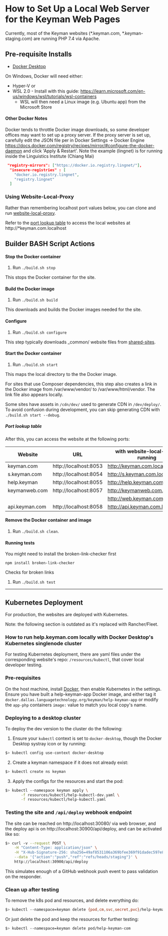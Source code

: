 # How to Set Up a Local Web Server for the Keyman Web Pages

Currently, most of the Keyman websites (*.keyman.com, *.keyman-staging.com) are running PHP 7.4 via Apache.

## Pre-requisite Installs
* [Docker Desktop](https://www.docker.com/products/docker-desktop/)

On Windows, Docker will need either:
* Hyper-V or
* WSL 2.0 - Install with this guide:
https://learn.microsoft.com/en-us/windows/wsl/tutorials/wsl-containers
    * WSL will then need a Linux image (e.g. Ubuntu app) from the Microsoft Store

#### Other Docker Notes
Docker tends to throttle Docker image downloads, so some developer offices may want to set up a proxy server. If the proxy server is set up, carefully edit the JSON file per in Docker Settings -> Docker Engine https://docs.docker.com/registry/recipes/mirror/#configure-the-docker-daemon and click 'Apply & Restart'. Note the example (lingnet) is for running inside the Linguistics Institute (Chiang Mai)

```json
 "registry-mirrors": ["https://docker.io.registry.lingnet/"],
  "insecure-registries" : [
    "docker.io.registry.lingnet",
    "registry.lingnet"
  ]
```

### Using Website-Local-Proxy
Rather than remembering localhost port values below, you can clone and run [website-local-proxy](https://github.com/keymanapp/website-local-proxy).

Refer to the [port lookup table](#port-lookup-table) to access the local websites at
http://*keyman.com.localhost

## Builder BASH Script Actions

#### Stop the Docker container
1. Run `./build.sh stop`

This stops the Docker container for the site.

#### Build the Docker image
1. Run `./build.sh build`

This downloads and builds the Docker images needed for the site.

#### Configure
1. Run `./build.sh configure`

This step typically downloads _common/ website files from [shared-sites](https://github.com/keymanapp/shared-sites/tree/main/_common).

#### Start the Docker container
1. Run `./build.sh start`

This maps the local directory to the the Docker image.

For sites that use Composer dependencies, this step also creates a link in the Docker image from /var/www/vendor/ to /var/www/html/vendor.
The link file also appears locally.

Some sites have assets in `/cdn/dev/` used to generate CDN in `/dev/deploy/`. To avoid confusion during development, you can skip generating CDN with `./build.sh start --debug`.

##### Port lookup table
After this, you can access the website at the following ports:

| Website        |          URL          |  with website-local-proxy running |
|----------------|-----------------------|-----------------------------------|
| keyman.com     | http://localhost:8053 | http://keyman.com.localhost       |
| s.keyman.com   | http://localhost:8054 | http://s.keyman.com.localhost     |
| help.keyman    | http://localhost:8055 | http://help.keyman.com.localhost  |
| keymanweb.com  | http://localhost:8057 | http://keymanweb.com.localhost    |
|                                  |                                       | http://web.keyman.com.localhost   |
| api.keyman.com | http://localhost:8058 | http://api.keyman.com.localhost   |

#### Remove the Docker container and image
1. Run `./build.sh clean`.

#### Running tests
You might need to install the broken-link-checker first

`npm install broken-link-checker`

Checks for broken links
1. Run `./build.sh test`

---------

## Kubernetes Deployment
For production, the websites are deployed with Kubernetes.

Note: the following section is outdated as it's replaced with Rancher/Fleet.

### How to run help.keyman.com locally with Docker Desktop's Kubernetes singlenode cluster

For testing Kubernetes deployment, there are yaml files under the corresponding website's repo: `/resources/kubectl`, that cover local developer testing.

### Pre-requisites
On the host machine, install [Docker](https://docs.docker.com/get-docker/), then enable Kubernetes in the settings. Ensure you have built a help-keyman-app Docker image, and either tag it `docker.dallas.languagetechnology.org/keyman/help-keyman-app` or modify the `app-php` containers `image:` value to match you local copy's name.

### Deploying to a desktop cluster
To deploy the dev version to the cluster do the following:
1. Ensure your `kubectl` context is set to `docker-desktop`, though the Docker Desktop systray icon or by running:
```bash
$> kubectl config use-context docker-desktop
```
2. Create a keyman namespace if it does not already exist:
```bash
$> kubectl create ns keyman
```
3. Apply the configs for the resources and start the pod:
```bash
$> kubectl --namespace keyman apply \
       -f resources/kubectl/help-kubectl-dev.yaml \
       -f resources/kubectl/help-kubectl.yaml
```
### Testing the site and `/api/deploy` webhook endpoint
The site can be reached on http://localhost:30080/ via web browser, and the deploy api is on http://localhost:30900/api/deploy, and can be activated like so:
```bash
$> curl -v --request POST \
    -H "Content-Type: application/json" \
    -H "X-Hub-Signature-256: sha256=49af8531106a369bfee369f91dadec597e8ea3992ec2802bbe655be0ece17f15" \
    --data '{"action":"push","ref":"refs/heads/staging"}' \
    http://localhost:30900/api/deploy
```
This simulates enough of a GitHub webhook push event to pass validation on the responder.

### Clean up after testing

To remove the k8s pod and resources, and delete everything do:
```bash
$> kubectl --namespace=keyman delete {pod,cm,svc,secret,pvc}/help-keyman-com
```
Or just delete the pod and keep the resources for further testing:
```bash
$> kubectl --namespace=keyman delete pod/help-keyman-com
```
